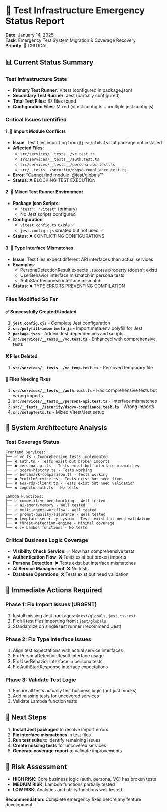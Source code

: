 # 🚨 Test Infrastructure Emergency Status Report

**Date**: January 14, 2025  
**Task**: Emergency Test System Migration & Coverage Recovery  
**Priority**: 🔴 CRITICAL  

## 📊 Current Status Summary

### Test Infrastructure State
- **Primary Test Runner**: Vitest (configured in package.json)
- **Secondary Test Runner**: Jest (partially configured)
- **Total Test Files**: 87 files found
- **Configuration Files**: Mixed (vitest.config.ts + multiple jest.config.js)

### Critical Issues Identified

#### 1. 🚨 Import Module Conflicts
- **Issue**: Test files importing from `@jest/globals` but package not installed
- **Affected Files**: 
  - `src/services/__tests__/vc.test.ts`
  - `src/services/__tests__/auth.test.ts` 
  - `src/services/__tests__/persona-api.test.ts`
  - `src/__tests__/security/dsgvo-compliance.test.ts`
- **Error**: "Cannot find module '@jest/globals'"
- **Status**: ❌ BLOCKING TEST EXECUTION

#### 2. 🚨 Mixed Test Runner Environment
- **Package.json Scripts**: 
  - `"test": "vitest"` (primary)
  - No Jest scripts configured
- **Configuration**: 
  - `vitest.config.ts` exists ✅
  - `jest.config.cjs` created but not used ✅
- **Status**: ❌ CONFLICTING CONFIGURATIONS

#### 3. 🚨 Type Interface Mismatches
- **Issue**: Test files expect different API interfaces than actual services
- **Examples**:
  - PersonaDetectionResult expects `.success` property (doesn't exist)
  - UserBehavior interface mismatch in persona tests
  - AuthStartResponse interface mismatch
- **Status**: ❌ TYPE ERRORS PREVENTING COMPILATION

### Files Modified So Far

#### ✅ Successfully Created/Updated
1. **`jest.config.cjs`** - Complete Jest configuration
2. **`src/polyfill-importmeta.js`** - Import.meta.env polyfill for Jest
3. **`package.json`** - Added Jest dependencies and scripts
4. **`src/services/__tests__/vc.test.ts`** - Enhanced with comprehensive tests

#### ❌ Files Deleted
1. **`src/services/__tests__/vc_temp.test.ts`** - Removed temporary file

#### 🔧 Files Needing Fixes
1. **`src/services/__tests__/auth.test.ts`** - Has comprehensive tests but wrong imports
2. **`src/services/__tests__/persona-api.test.ts`** - Interface mismatches
3. **`src/__tests__/security/dsgvo-compliance.test.ts`** - Wrong imports
4. **`src/setupTests.ts`** - Mixed Vitest/Jest setup

## 🧠 System Architecture Analysis

### Test Coverage Status
```
Frontend Services:
├── ✅ vc.ts - Comprehensive tests implemented
├── ❌ auth.ts - Tests exist but broken imports
├── ❌ persona-api.ts - Tests exist but interface mismatches
├── ✅ score-history.ts - Tests working
├── ✅ benchmark-comparison.ts - Tests working
├── ❌ ProfileService.ts - Tests exist but need fixes
├── ❌ aws-rds-client.ts - Tests exist but need validation
└── ❌ cognito-auth.ts - No tests

Lambda Functions:
├── ✅ competitive-benchmarking - Well tested
├── ✅ ai-agent-memory - Well tested  
├── ✅ multi-agent-workflow - Well tested
├── ✅ prompt-quality-assurance - Well tested
├── ❌ template-security-system - Tests exist but need validation
├── ❌ threat-detection-engine - Minimal coverage
└── ❌ 5+ Lambda functions - No tests
```

### Critical Business Logic Coverage
- **Visibility Check Service**: ✅ Now has comprehensive tests
- **Authentication Flow**: ❌ Tests exist but broken imports
- **Persona Detection**: ❌ Tests exist but interface mismatches
- **AI Service Management**: ❌ No tests
- **Database Operations**: ❌ Tests exist but need validation

## 🔧 Immediate Actions Required

### Phase 1: Fix Import Issues (URGENT)
1. Install missing Jest packages: `@jest/globals`, `jest`, `ts-jest`
2. Fix all test files importing from `@jest/globals`
3. Standardize on single test runner (recommend Jest)

### Phase 2: Fix Type Interface Issues
1. Align test expectations with actual service interfaces
2. Fix PersonaDetectionResult interface usage
3. Fix UserBehavior interface in persona tests
4. Fix AuthStartResponse interface expectations

### Phase 3: Validate Test Logic
1. Ensure all tests actually test business logic (not just mocks)
2. Add missing tests for uncovered services
3. Validate Lambda function tests

## 🎯 Next Steps

1. **Install Jest packages** to resolve import errors
2. **Fix interface mismatches** in test files
3. **Run test suite** to identify remaining issues
4. **Create missing tests** for uncovered services
5. **Generate coverage report** to validate improvements

## 🚨 Risk Assessment

- **HIGH RISK**: Core business logic (auth, persona, VC) has broken tests
- **MEDIUM RISK**: Lambda functions partially tested
- **LOW RISK**: Analytics and utility functions well tested

**Recommendation**: Complete emergency fixes before any feature development.